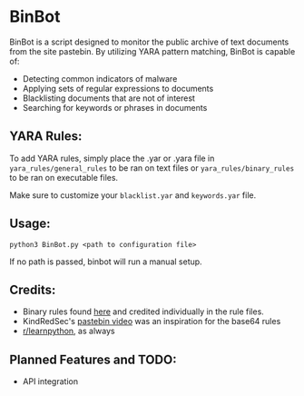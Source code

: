 # BinBot
BinBot is a script designed to monitor the public archive of text documents from the site pastebin.
By utilizing YARA pattern matching, BinBot is capable of:
* Detecting common indicators of malware
* Applying sets of regular expressions to documents
* Blacklisting documents that are not of interest
* Searching for keywords or phrases in documents
## YARA Rules:
To add YARA rules, simply place the .yar or .yara file in `yara_rules/general_rules` 
to be ran on text files or `yara_rules/binary_rules` to be ran on executable files.

Make sure to customize your `blacklist.yar` and `keywords.yar` file. 

## Usage:
`python3 BinBot.py <path to configuration file>`

If no path is passed, binbot will run a manual setup.
## Credits:
* Binary rules found [here](https://github.com/InQuest/awesome-yara#rules) and credited individually in the rule files.
* KindRedSec's [pastebin video](https://www.youtube.com/watch?v=y5OObEOWuDY) was an inspiration for the base64 rules
* [r/learnpython](https://www.reddit.com/r/learnpython/), as always
## Planned Features and TODO:
- API integration

